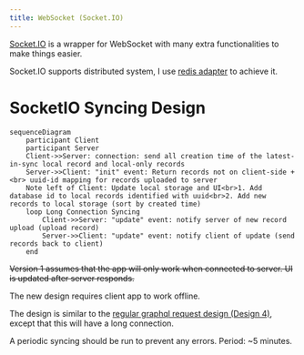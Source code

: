 ```yaml
---
title: WebSocket (Socket.IO)
---
```


[Socket.IO](https://socket.io/) is a wrapper for WebSocket with many extra functionalities to make things easier.

Socket.IO supports distributed system, I use [redis adapter](https://socket.io/docs/v4/redis-adapter/) to achieve it.


# SocketIO Syncing Design

```mermaid
sequenceDiagram
    participant Client
    participant Server
    Client->>Server: connection: send all creation time of the latest-in-sync local record and local-only records
    Server->>Client: "init" event: Return records not on client-side + <br> uuid-id mapping for records uploaded to server
    Note left of Client: Update local storage and UI<br>1. Add database id to local records identified with uuid<br>2. Add new records to local storage (sort by created time)
    loop Long Connection Syncing
        Client->>Server: "update" event: notify server of new record upload (upload record)
        Server->>Client: "update" event: notify client of update (send records back to client)
    end
```

~~Version 1 assumes that the app will only work when connected to server. UI is updated after server responds.~~

The new design requires client app to work offline. 

The design is similar to the [regular graphql request design (Design 4)](./graphql.md), except that this will have a long connection.

A periodic syncing should be run to prevent any errors. Period: ~5 minutes.
